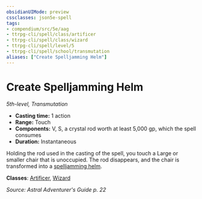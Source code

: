 ```yaml
---
obsidianUIMode: preview
cssclasses: json5e-spell
tags:
- compendium/src/5e/aag
- ttrpg-cli/spell/class/artificer
- ttrpg-cli/spell/class/wizard
- ttrpg-cli/spell/level/5
- ttrpg-cli/spell/school/transmutation
aliases: ["Create Spelljamming Helm"]
---
```

# Create Spelljamming Helm
*5th-level, Transmutation*  

- **Casting time:** 1 action
- **Range:** Touch
- **Components:** V, S, a crystal rod worth at least 5,000 gp, which the spell consumes
- **Duration:** Instantaneous

Holding the rod used in the casting of the spell, you touch a Large or smaller chair that is unoccupied. The rod disappears, and the chair is transformed into a [spelljamming helm](compendium/items/spelljamming-helm-aag.md).

**Classes**: [Artificer](compendium/classes/artificer-tce.md), [Wizard](compendium/classes/wizard.md)

*Source: Astral Adventurer's Guide p. 22*